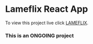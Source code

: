 # Lameflix React App

To view this project live click [LAMEFLIX](https://lameflix-ac3ef.web.app
).

### This is an ONGOING project
